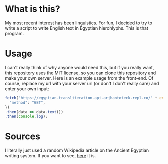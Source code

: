 # What is this?
My most recent interest has been linguistics. For fun, I decided to try to write a script to write English text in Egyptian hierohlyphs. This is that program.

# Usage
I can't really think of why anyone would need this, but if you really want, this repository uses the MIT license, so you can clone this repository and make your own server. Here is an example usage from the front-end. Of course, replace my url with your server url (or don't I don't really care) and enter your own input:

```javascript
fetch("https://egyptian-transliteration-api.arjhantoteck.repl.co/" + encodeURIComponent("hey bbg"), {
  "method": "GET",
})
.then(data => data.text())
.then(console.log);
```

# Sources
I literally just used a random Wikipedia article on the Ancient Egyptian writing system. If you want to see, [here](https://en.wikipedia.org/wiki/Transliteration_of_Ancient_Egyptian) it is.
